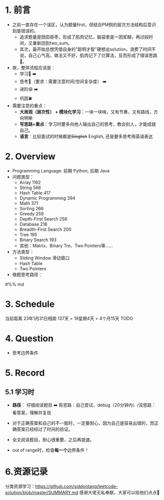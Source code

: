 # 1. 前言
- 之前一直存在一个误区，认为题量first，但结合PM侧的层次方法结构后意识到是错误的。
    - 追求题量是囫囵吞枣，形成了肌肉记忆，脑袋里是一团浆糊，再过段时间，又重新回到two_sum。
    - 其次，最开始总想凭借自身的"聪明才智"硬想出solution，浪费了时间不说，自己心气高，做法又不好，肌肉记下了烂算法，反而形成了错误思路🙅。
- 故，整体流程应该是：
    - 学习📖 ➡️
    - 思考🤔（要求：需要注意时间/空间复杂度） ➡️
    - 进阶😄 ➡️
    - 巩固⛽️
- 需要注意的重点：
    - **大局观（层次性） + 模块化学习**：一块一块啃，又有节奏，又有路线，方向明晰
    - **写思路+重点**：学习时要多向他人输出自己的思考，教会别人，才能成就自己。
    - **语言**：比较面试的时候都是~~Singlish~~ English, 还是要多思考用英语表达

# 2. Overview
- Programming Language: 前期 Python, 后期 Java
- 问题类型：
    - Array 1192
    - String 566
    - Hash Table 417
    - Dynamic Programming 394
    - Math 371
    - Sorting 266
    - Greedy 259
    - Depth-First Search 256
    - Database 216
    - Breadth-First Search 200
    - Tree 195
    - Binary Search 193
    - 其他：Matrix、Binary Tre、Two Pointers等……
- 方法类型：
    - Sliding Window 滑动窗口
    - Hash Table
    - Two Pointers
- 做题思考路径：

#%% md
# 3. Schedule
当前距离 23年1月31日相距 137天 = 19星期4天 = 4个月15天
TODO


# 4. Question
- 思考边界条件

# 5. Record
## 5.1 学习时
- **路径**： 仔细阅读题目 ➡️ 有思路：自己尝试，debug（20分钟内）/没思路：看答案，理解并复现

- 对于正确答案和自己的不一致时，一定要耐心，因为自己是容易出错的，而正确答案已经经过了时间的验证。
- 全文阅读题目，耐心很重要，之后再提速。
- out of range时，检查**每一个**边界条件！

# 6.资源记录
分类资源学习：https://github.com/siddontang/leetcode-solution/blob/master/SUMMARY.md
感谢大佬无私奉献，大家可以给他们点点🌟